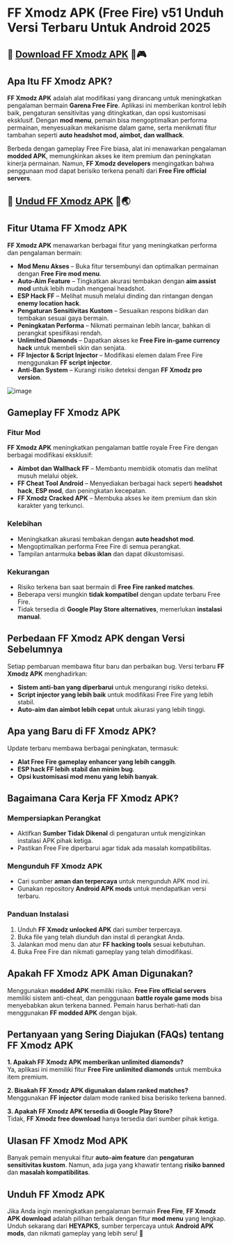 # FF Xmodz APK (Free Fire) v51 Unduh Versi Terbaru Untuk Android 2025 

## 🚨 [Download FF Xmodz APK](https://apkmodjoy.net/) 🚀🎮

## Apa Itu FF Xmodz APK?  
**FF Xmodz APK** adalah alat modifikasi yang dirancang untuk meningkatkan pengalaman bermain **Garena Free Fire**. Aplikasi ini memberikan kontrol lebih baik, pengaturan sensitivitas yang ditingkatkan, dan opsi kustomisasi eksklusif. Dengan **mod menu**, pemain bisa mengoptimalkan performa permainan, menyesuaikan mekanisme dalam game, serta menikmati fitur tambahan seperti **auto headshot mod, aimbot, dan wallhack**.  

Berbeda dengan gameplay Free Fire biasa, alat ini menawarkan pengalaman **modded APK**, memungkinkan akses ke item premium dan peningkatan kinerja permainan. Namun, **FF Xmodz developers** mengingatkan bahwa penggunaan mod dapat berisiko terkena penalti dari **Free Fire official servers**.  

## 🚨 [Undud FF Xmodz APK](https://apkmodjoy.net/) 🍁🌏

## Fitur Utama FF Xmodz APK  

**FF Xmodz APK** menawarkan berbagai fitur yang meningkatkan performa dan pengalaman bermain:  

- **Mod Menu Akses** – Buka fitur tersembunyi dan optimalkan permainan dengan **Free Fire mod menu**.  
- **Auto-Aim Feature** – Tingkatkan akurasi tembakan dengan **aim assist mod** untuk lebih mudah mengenai headshot.  
- **ESP Hack FF** – Melihat musuh melalui dinding dan rintangan dengan **enemy location hack**.  
- **Pengaturan Sensitivitas Kustom** – Sesuaikan respons bidikan dan tembakan sesuai gaya bermain.  
- **Peningkatan Performa** – Nikmati permainan lebih lancar, bahkan di perangkat spesifikasi rendah.  
- **Unlimited Diamonds** – Dapatkan akses ke **Free Fire in-game currency hack** untuk membeli skin dan senjata.  
- **FF Injector & Script Injector** – Modifikasi elemen dalam Free Fire menggunakan **FF script injector**.  
- **Anti-Ban System** – Kurangi risiko deteksi dengan **FF Xmodz pro version**.  

![image](https://github.com/user-attachments/assets/535d36c4-f6bd-4c1e-b101-c6d5ad3ab55a)


## Gameplay FF Xmodz APK  

### Fitur Mod  
**FF Xmodz APK** meningkatkan pengalaman battle royale Free Fire dengan berbagai modifikasi eksklusif:  

- **Aimbot dan Wallhack FF** – Membantu membidik otomatis dan melihat musuh melalui objek.  
- **FF Cheat Tool Android** – Menyediakan berbagai hack seperti **headshot hack**, **ESP mod**, dan peningkatan kecepatan.  
- **FF Xmodz Cracked APK** – Membuka akses ke item premium dan skin karakter yang terkunci.  

### Kelebihan  
- Meningkatkan akurasi tembakan dengan **auto headshot mod**.  
- Mengoptimalkan performa Free Fire di semua perangkat.  
- Tampilan antarmuka **bebas iklan** dan dapat dikustomisasi.  

### Kekurangan  
- Risiko terkena ban saat bermain di **Free Fire ranked matches**.  
- Beberapa versi mungkin **tidak kompatibel** dengan update terbaru Free Fire.  
- Tidak tersedia di **Google Play Store alternatives**, memerlukan **instalasi manual**.  

## Perbedaan FF Xmodz APK dengan Versi Sebelumnya  

Setiap pembaruan membawa fitur baru dan perbaikan bug. Versi terbaru **FF Xmodz APK** menghadirkan:  
- **Sistem anti-ban yang diperbarui** untuk mengurangi risiko deteksi.  
- **Script injector yang lebih baik** untuk modifikasi Free Fire yang lebih stabil.  
- **Auto-aim dan aimbot lebih cepat** untuk akurasi yang lebih tinggi.  

## Apa yang Baru di FF Xmodz APK?  

Update terbaru membawa berbagai peningkatan, termasuk:  
- **Alat Free Fire gameplay enhancer yang lebih canggih**.  
- **ESP hack FF lebih stabil dan minim bug**.  
- **Opsi kustomisasi mod menu yang lebih banyak**.  

## Bagaimana Cara Kerja FF Xmodz APK?  

### Mempersiapkan Perangkat  
- Aktifkan **Sumber Tidak Dikenal** di pengaturan untuk mengizinkan instalasi APK pihak ketiga.  
- Pastikan Free Fire diperbarui agar tidak ada masalah kompatibilitas.  

### Mengunduh FF Xmodz APK  
- Cari sumber **aman dan terpercaya** untuk mengunduh APK mod ini.  
- Gunakan repository **Android APK mods** untuk mendapatkan versi terbaru.  

### Panduan Instalasi  
1. Unduh **FF Xmodz unlocked APK** dari sumber terpercaya.  
2. Buka file yang telah diunduh dan instal di perangkat Anda.  
3. Jalankan mod menu dan atur **FF hacking tools** sesuai kebutuhan.  
4. Buka Free Fire dan nikmati gameplay yang telah dimodifikasi.  

## Apakah FF Xmodz APK Aman Digunakan?  
Menggunakan **modded APK** memiliki risiko. **Free Fire official servers** memiliki sistem anti-cheat, dan penggunaan **battle royale game mods** bisa menyebabkan akun terkena banned. Pemain harus berhati-hati dan menggunakan **FF modded APK** dengan bijak.  

## Pertanyaan yang Sering Diajukan (FAQs) tentang FF Xmodz APK  

**1. Apakah FF Xmodz APK memberikan unlimited diamonds?**  
Ya, aplikasi ini memiliki fitur **Free Fire unlimited diamonds** untuk membuka item premium.  

**2. Bisakah FF Xmodz APK digunakan dalam ranked matches?**  
Menggunakan **FF injector** dalam mode ranked bisa berisiko terkena banned.  

**3. Apakah FF Xmodz APK tersedia di Google Play Store?**  
Tidak, **FF Xmodz free download** hanya tersedia dari sumber pihak ketiga.  

## Ulasan FF Xmodz Mod APK  
Banyak pemain menyukai fitur **auto-aim feature** dan **pengaturan sensitivitas kustom**. Namun, ada juga yang khawatir tentang **risiko banned** dan **masalah kompatibilitas**.  

## Unduh FF Xmodz APK  
Jika Anda ingin meningkatkan pengalaman bermain **Free Fire**, **FF Xmodz APK download** adalah pilihan terbaik dengan fitur **mod menu** yang lengkap. Unduh sekarang dari **HEYAPKS**, sumber terpercaya untuk **Android APK mods**, dan nikmati gameplay yang lebih seru! 🚀
